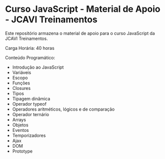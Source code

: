 # Curso JavaScript - Material de Apoio - JCAVI Treinamentos

Este repositório armazena o material de apoio para o curso JavaScript da JCAVI Treinamentos.

Carga Horária: 40 horas

Conteúdo Programático:

* Introdução ao JavaScript
* Variáveis
* Escopo
* Funções
* Closures
* Tipos
* Tipagem dinâmica
* Operador typeof
* Operadores aritméticos, lógicos e de comparação
* Operador ternário
* Arrays
* Objetos
* Eventos
* Temporizadores
* Ajax
* DOM
* Prototype

